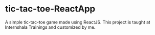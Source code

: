 # tic-tac-toe-ReactApp

A simple tic-tac-toe game made using ReactJS. This project is taught at Internshala Trainings and customized by me.
